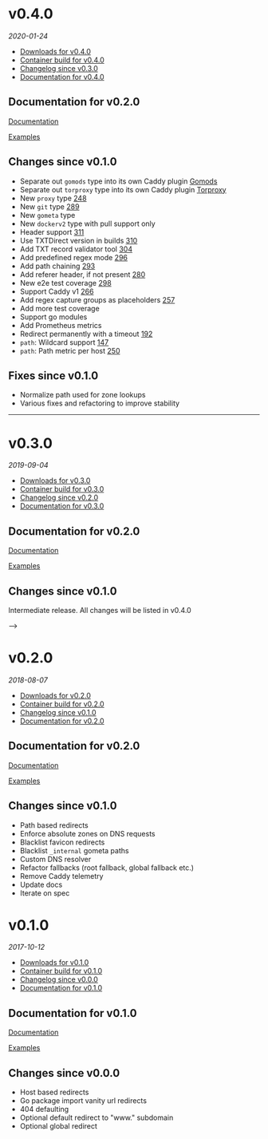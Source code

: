 <!--
# v0.4.0
_2020_
  - [Downloads for v0.4.0](https://txtdirect.org/releases/v0.4.0)
  - [Container build for v0.4.0](https://c.txtdirect.org/txtdirect)
  - [Changelog since v0.3.0](#changes-since-v030)
  - [Documentation for v0.4.0](#documentation-for-v040)

## Documentation for v0.2.0
[Documentation](https://txtdirect.org/docs)

[Examples](https://txtdirect.org/examples)

## Changes since v0.1.0
  - Path based redirects

## Fixes since v0.1.0

-->

# v0.4.0
_2020-01-24_
  - [Downloads for v0.4.0](https://txtdirect.org/releases/v0.4.0)
  - [Container build for v0.4.0](https://c.txtdirect.org/txtdirect)
  - [Changelog since v0.3.0](#changes-since-v030)
  - [Documentation for v0.4.0](#documentation-for-v040)

## Documentation for v0.2.0
[Documentation](https://txtdirect.org/docs)

[Examples](https://txtdirect.org/examples)

## Changes since v0.1.0
  - Separate out `gomods` type into its own Caddy plugin [Gomods](https://gomods.okkur.org)
  - Separate out `torproxy` type into its own Caddy plugin [Torproxy](https://torproxy.okkur.org)
  - New `proxy` type [248](https://github.com/txtdirect/txtdirect/pull/248)
  - New `git` type [289](https://github.com/txtdirect/txtdirect/pull/289)
  - New `gometa` type
  - New `dockerv2` type with pull support only
  - Header support [311](https://github.com/txtdirect/txtdirect/pull/311)
  - Use TXTDirect version in builds [310](https://github.com/txtdirect/txtdirect/pull/310)
  - Add TXT record validator tool [304](https://github.com/txtdirect/txtdirect/pull/304)
  - Add predefined regex mode [296](https://github.com/txtdirect/txtdirect/pull/296)
  - Add path chaining [293](https://github.com/txtdirect/txtdirect/pull/293)
  - Add referer header, if not present [280](https://github.com/txtdirect/txtdirect/pull/280)
  - New e2e test coverage [298](https://github.com/txtdirect/txtdirect/pull/298)
  - Support Caddy v1 [266](https://github.com/txtdirect/txtdirect/pull/266)
  - Add regex capture groups as placeholders [257](https://github.com/txtdirect/txtdirect/pull/257)
  - Add more test coverage
  - Support go modules
  - Add Prometheus metrics
  - Redirect permanently with a timeout [192](https://github.com/txtdirect/txtdirect/pull/192)
  - `path`: Wildcard support [147](https://github.com/txtdirect/txtdirect/pull/147)
  - `path`: Path metric per host [250](https://github.com/txtdirect/txtdirect/pull/250)

## Fixes since v0.1.0
  - Normalize path used for zone lookups
  - Various fixes and refactoring to improve stability

---

# v0.3.0
_2019-09-04_
  - [Downloads for v0.3.0](https://txtdirect.org/releases/v0.3.0)
  - [Container build for v0.3.0](https://c.txtdirect.org/txtdirect)
  - [Changelog since v0.2.0](#changes-since-v020)
  - [Documentation for v0.3.0](#documentation-for-v030)

## Documentation for v0.2.0
[Documentation](https://txtdirect.org/docs)

[Examples](https://txtdirect.org/examples)

## Changes since v0.1.0
Intermediate release. All changes will be listed in v0.4.0

-->

# v0.2.0
_2018-08-07_
  - [Downloads for v0.2.0](https://txtdirect.org/releases/v0.2.0)
  - [Container build for v0.2.0](https://c.txtdirect.org/txtdirect)
  - [Changelog since v0.1.0](#changes-since-v010)
  - [Documentation for v0.2.0](#documentation-for-v020)

## Documentation for v0.2.0
[Documentation](https://txtdirect.org/docs)

[Examples](https://txtdirect.org/examples)

## Changes since v0.1.0
  - Path based redirects
  - Enforce absolute zones on DNS requests
  - Blacklist favicon redirects
  - Blacklist `_internal` gometa paths
  - Custom DNS resolver
  - Refactor fallbacks (root fallback, global fallback etc.)
  - Remove Caddy telemetry
  - Update docs
  - Iterate on spec

# v0.1.0
_2017-10-12_
  - [Downloads for v0.1.0](https://txtdirect.org/releases/v0.1.0)
  - [Container build for v0.1.0](https://c.txtdirect.org/txtdirect)
  - [Changelog since v0.0.0](#changes-since-v000)
  - [Documentation for v0.1.0](#documentation-for-v010)

## Documentation for v0.1.0
[Documentation](https://txtdirect.org/docs)

[Examples](https://txtdirect.org/examples)

## Changes since v0.0.0
  - Host based redirects
  - Go package import vanity url redirects
  - 404 defaulting
  - Optional default redirect to "www." subdomain
  - Optional global redirect

